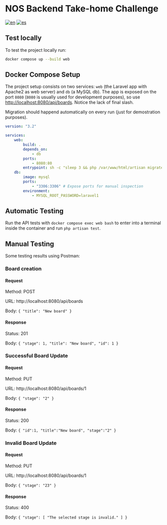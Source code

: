 # NOS Backend Take-home Challenge

[![en](https://img.shields.io/badge/lang-en-green.svg)](https://github.com/pillowpilot/nos_backend_challenge/blob/main/README.md)
[![es](https://img.shields.io/badge/lang-es-green.svg)](https://github.com/pillowpilot/nos_backend_challenge/blob/main/README.es.md)

## Test locally

To test the project locally run:

```bash
docker compose up --build web
```

## Docker Compose Setup

The project setup consists on two services: `web` (the Laravel app with Apache2 as web server) and `db` (a MySQL db). The app is exposed on the port `8080` (`8080` is usually used for development purposes), so use [http://localhost:8080/api/boards](http://localhost:8080/api/boards). Notice the lack of final slash.

Migration should happend automatically on every run (just for demostration purposes).

```yaml
version: "3.2"

services:
    web:
        build: .
        depends_on:
            - db
        ports:
            - 8080:80
        entrypoint: sh -c "sleep 3 && php /var/www/html/artisan migrate --force && apache2-foreground"
    db:
        image: mysql
        ports:
            - "3306:3306" # Expose ports for manual inspection
        environment:
            - MYSQL_ROOT_PASSWORD=laravel1
```

## Automatic Testing

Run the API tests with `docker compose exec web bash` to enter into a terminal inside the container and run `php artisan test`.

## Manual Testing

Some testing results using Postman:

### Board creation

#### Request

Method: POST

URL: http://localhost:8080/api/boards

Body: `{
    "title": "New board"
}`

#### Response

Status: 201

Body: `{
    "stage": 1,
    "title": "New board",
    "id": 1
    }`

### Successful Board Update

#### Request

Method: PUT

URL: http://localhost:8080/api/boards/1

Body: `{
    "stage": "2"
}`

#### Response

Status: 200

Body: `{
 "id":1,
 "title":"New board",
 "stage":"2"
 }`

### Invalid Board Update

#### Request

Method: PUT

URL: http://localhost:8080/api/boards/1

Body: `{
    "stage": "23"
}`

#### Response

Status: 400

Body: `{
    "stage": [
        "The selected stage is invalid."
    ]
}`
